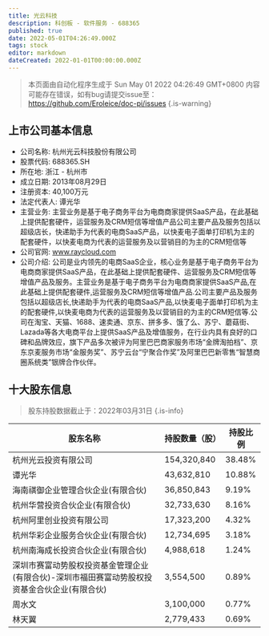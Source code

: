 ```yaml
---
title: 光云科技
description: 科创板 - 软件服务 - 688365
published: true
date: 2022-05-01T04:26:49.000Z
tags: stock
editor: markdown
dateCreated: 2022-01-01T00:00:00.000Z
---
```


> 本页面由自动化程序生成于 Sun May 01 2022 04:26:49 GMT+0800
> 内容可能存在错误，如有bug请提交issue至：https://github.com/Eroleice/doc-pi/issues
{.is-warning}

## 上市公司基本信息
- 公司名称: 杭州光云科技股份有限公司
- 股票代码: 688365.SH
- 所在地: 浙江 - 杭州市
- 成立日期: 2013年08月29日
- 注册资本: 40,100万元
- 法定代表人: 谭光华
- 主营业务: 主营业务是基于电子商务平台为电商商家提供SaaS产品，在此基础上提供配套硬件，运营服务及CRM短信等增值产品公司主要产品及服务包括以超级店长，快递助手为代表的电商SaaS产品，以快麦电子面单打印机为主的配套硬件，以快麦电商为代表的运营服务及以营销目的为主的CRM短信等
- 公司官网: www.raycloud.com
- 公司介绍: 公司是业内领先的电商SaaS企业，核心业务是基于电子商务平台为电商商家提供SaaS产品，在此基础上提供配套硬件、运营服务及CRM短信等增值产品及服务。主营业务是基于电子商务平台为电商商家提供SaaS产品,在此基础上提供配套硬件,运营服务及CRM短信等增值产品.公司主要产品及服务包括以超级店长,快递助手为代表的电商SaaS产品,以快麦电子面单打印机为主的配套硬件,以快麦电商为代表的运营服务及以营销目的为主的CRM短信等.公司在淘宝、天猫、1688、速卖通、京东、拼多多、饿了么、苏宁、蘑菇街、Lazada等各大电商平台上提供SaaS产品及增值服务，在行业内具有良好的口碑和品牌效应，旗下产品多次被评为阿里巴巴商家服务市场“金牌淘拍档”、京东京麦服务市场“金服务奖”、苏宁云台“宁聚合作奖”及阿里巴巴新零售“智慧商圈系统类”银牌合作伙伴。


## 十大股东信息
> 股东持股数据截止于：2022年03月31日
{.is-info}

| 股东名称 | 持股数量（股） | 持股比例 |
| --- | --- | --- |
| 杭州光云投资有限公司 | 154,320,840 | 38.48% |
| 谭光华 | 43,632,810 | 10.88% |
| 海南祺御企业管理合伙企业(有限合伙) | 36,850,843 | 9.19% |
| 杭州华营投资合伙企业(有限合伙) | 32,733,630 | 8.16% |
| 杭州阿里创业投资有限公司 | 17,323,200 | 4.32% |
| 杭州华彩企业服务合伙企业(有限合伙) | 12,734,695 | 3.18% |
| 杭州南海成长投资合伙企业(有限合伙) | 4,988,618 | 1.24% |
| 深圳市赛富动势股权投资基金管理企业(有限合伙)-深圳市福田赛富动势股权投资基金合伙企业(有限合伙) | 3,554,500 | 0.89% |
| 周水文 | 3,100,000 | 0.77% |
| 林天翼 | 2,779,433 | 0.69% |




